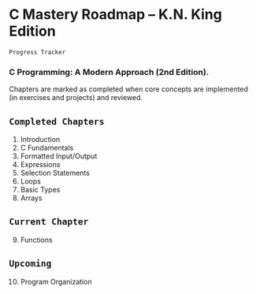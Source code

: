 # C Mastery Roadmap – K.N. King Edition

`Progress Tracker`
 ### C Programming: A Modern Approach (2nd Edition).  
Chapters are marked as completed when core concepts are implemented (in exercises and projects) and reviewed.



## `Completed Chapters`
1. Introduction  
2. C Fundamentals  
3. Formatted Input/Output  
4. Expressions  
5. Selection Statements  
6. Loops  
7. Basic Types  
8. Arrays  



## `Current Chapter`
9. Functions  



## `Upcoming`
10. Program Organization